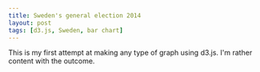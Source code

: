 ```yaml
---
title: Sweden's general election 2014
layout: post
tags: [d3.js, Sweden, bar chart]
---
```


This is my first attempt at making any type of graph using d3.js. I'm rather content with the outcome.

<link rel="stylesheet" type="text/css" href="../css/general-election-2014.css">
<div id='canvas'></div>
<script type="text/javascript" src="http://d3js.org/d3.v3.min.js"></script>
<script src="http://labratrevenge.com/d3-tip/javascripts/d3.tip.v0.6.3.js"></script>
<script src="../js/general-election-2014.js"></script>
